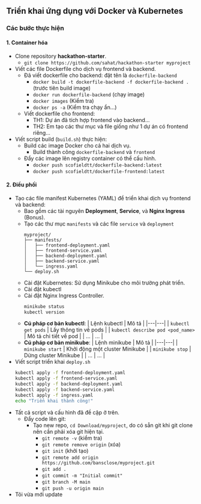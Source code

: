 ## Triển khai ứng dụng với Docker và Kubernetes

### Các bước thực hiện

#### 1. Container hóa

- Clone repository **hackathon-starter**.
    - `git clone https://github.com/sahat/hackathon-starter myproject`
- Viết các file Dockerfile cho dịch vụ frontend và backend.
    - Đã viết dockerfile cho backend: đặt tên là `dockerfile-backend`
        - `docker build -t dockerfile-backend -f dockerfile-backend .` (trước tiên build image)
        - `docker run dockerfile-backend` (chạy image)
        - `docker images` (Kiểm tra)
        - `docker ps -a` (Kiểm tra chạy ẩn...)
    - Viết dockerfile cho frontend:
        - TH1: Dự án đã tích hợp frontend vào backend...
        - TH2: Em tạo các thư mục và file giống như 1 dự án có frontend riêng...
- Viết script build (`build.sh`) thực hiện:
    - Build các image Docker cho cả hai dịch vụ.
        - Build thành công `dockerfile-backend` và `frontend`
    - Đẩy các image lên registry container có thể cấu hình.
        - `docker push scofieldtt/dockerfile-backend:latest`
        - `docker push scofieldtt/dockerfile-frontend:latest`

#### 2. Điều phối

- Tạo các file manifest Kubernetes (YAML) để triển khai dịch vụ frontend và backend:
    - Bao gồm các tài nguyên **Deployment**, **Service**, và **Nginx Ingress** (Bonus).
    - Tạo các thư mục `manifests` và các file `service` và `deployment`
        ```
        myproject/
        ├── manifests/
        │   ├── frontend-deployment.yaml
        │   ├── frontend-service.yaml
        │   ├── backend-deployment.yaml
        │   ├── backend-service.yaml
        │   └── ingress.yaml
        └── deploy.sh
        ```
    - Cài đặt Kubernetes: Sử dụng Minikube cho môi trường phát triển.
    - Cài đặt kubectl
    - Cài đặt Nginx Ingress Controller.
        ```bash
        minikube status
        kubectl version
        ```
    - **Cú pháp cơ bản kubectl**:
        | Lệnh kubectl | Mô tả |
        |---|---|
        | `kubectl get pods` | Lấy thông tin về pods |
        | `kubectl describe pod <pod_name>` | Mô tả chi tiết về pod |
        | ... | ... |
    - **Cú pháp cơ bản minikube**:
        | Lệnh minikube | Mô tả |
        |---|---|
        | `minikube start` | Khởi động một cluster Minikube |
        | `minikube stop` | Dừng cluster Minikube |
        | ... | ... |
- Viết script triển khai `deploy.sh`
    ```bash
    kubectl apply -f frontend-deployment.yaml
    kubectl apply -f frontend-service.yaml
    kubectl apply -f backend-deployment.yaml
    kubectl apply -f backend-service.yaml
    kubectl apply -f ingress.yaml
    echo "Triển khai thành công!"
    ```
- Tất cả script và cấu hình đã đề cập ở trên.
    - Đẩy code lên git:
        - Tạo new repo, `cd Download/myproject`, do có sẵn git khi git clone nên cần phải xóa git hiện tại.
            - `git remote -v` (kiểm tra)
            - `git remote remove origin` (xóa)
            - `git init` (khởi tạo)
            - `git remote add origin https://github.com/bansclose/myproject.git`
            - `git add .`
            - `git commit -m "Initial commit"`
            - `git branch -M main`
            - `git push -u origin main`
- Tôi vừa mới update
